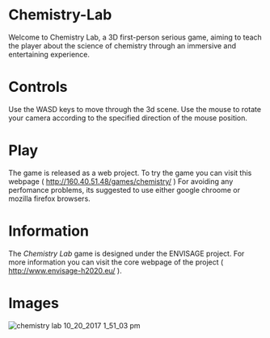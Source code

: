 # Chemistry-Lab
Welcome to Chemistry Lab, a 3D first-person serious game, aiming to teach the player about the science of chemistry through an immersive and entertaining experience.

# Controls 
Use the WASD keys to move through the 3d scene. Use the mouse to rotate your camera according to the specified direction of the mouse position.

# Play
The game is released as a web project. To try the game you can visit this webpage ( http://160.40.51.48/games/chemistry/ )
For avoiding any perfomance problems, its suggested to use either google chroome or mozilla firefox browsers.

# Information
The <i> Chemistry Lab</i> game is designed under the ENVISAGE project. For more information you can visit the core webpage of the project
( http://www.envisage-h2020.eu/ ).

# Images

![chemistry lab 10_20_2017 1_51_03 pm](https://user-images.githubusercontent.com/15057375/31817852-62a56e10-b59e-11e7-8035-072c29292fe0.png)


